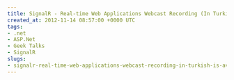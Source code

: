 ```yaml
---
title: SignalR - Real-time Web Applications Webcast Recording (In Turkish) is Available
created_at: 2012-11-14 08:57:00 +0000 UTC
tags:
- .net
- ASP.Net
- Geek Talks
- SignalR
slugs:
- signalr-real-time-web-applications-webcast-recording-in-turkish-is-available
---
```

